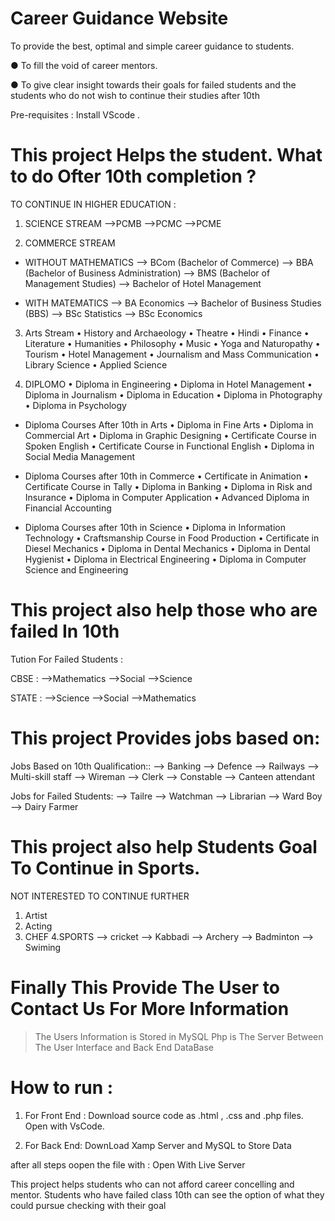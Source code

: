 # Career Guidance Website 

To provide the best, optimal and simple career guidance to students.

● To fill the void of career mentors.

● To give clear insight towards their goals for failed students and the students who do not 
wish to continue their studies after 10th

Pre-requisites : Install VScode .

# This project Helps the student. What to do Ofter 10th completion ?

TO CONTINUE IN HIGHER EDUCATION :

1. SCIENCE STREAM
-->PCMB
-->PCMC
-->PCME

2. COMMERCE STREAM
* WITHOUT MATHEMATICS
--> BCom (Bachelor of Commerce)
--> BBA (Bachelor of Business Administration)
--> BMS (Bachelor of Management Studies)
--> Bachelor of Hotel Management

* WITH MATEMATICS
--> BA Economics
--> Bachelor of Business Studies (BBS)
--> BSc Statistics
--> BSc Economics


3. Arts Stream
    • History and Archaeology
    • Theatre
    • Hindi
    • Finance
    • Literature
    • Humanities
    • Philosophy
    • Music
    • Yoga and Naturopathy
    • Tourism
    • Hotel Management
    • Journalism and Mass Communication
    • Library Science
    • Applied Science

4. DIPLOMO
    • Diploma in Engineering
    • Diploma in Hotel Management
    • Diploma in Journalism
    • Diploma in Education
    • Diploma in Photography
    • Diploma in Psychology

* Diploma Courses After 10th in Arts
    • Diploma in Fine Arts
    • Diploma in Commercial Art
    • Diploma in Graphic Designing
    • Certificate Course in Spoken English
    • Certificate Course in Functional English
    • Diploma in Social Media Management

* Diploma Courses after 10th in Commerce
    • Certificate in Animation
    • Certificate Course in Tally
    • Diploma in Banking
    • Diploma in Risk and Insurance
    • Diploma in Computer Application
    • Advanced Diploma in Financial Accounting

* Diploma Courses after 10th in Science
    • Diploma in Information Technology
    • Craftsmanship Course in Food Production
    • Certificate in Diesel Mechanics
    • Diploma in Dental Mechanics
    • Diploma in Dental Hygienist
    • Diploma in Electrical Engineering
    • Diploma in Computer Science and Engineering


# This project also help those who are failed In 10th

 Tution For Failed Students :
 
CBSE :
      -->Mathematics
      -->Social
      -->Science

STATE :
      -->Science
      -->Social
      -->Mathematics

# This project Provides jobs based on:

Jobs Based on 10th Qualification::
--> Banking
--> Defence
--> Railways
--> Multi-skill staff
--> Wireman
--> Clerk
--> Constable
--> Canteen attendant

Jobs for Failed Students:
--> Tailre
--> Watchman
--> Librarian
--> Ward Boy
--> Dairy Farmer

# This project also help Students Goal To Continue in Sports.

NOT INTERESTED TO CONTINUE fURTHER
1. Artist
2. Acting
3. CHEF
4.SPORTS
    --> cricket
    --> Kabbadi
    --> Archery
    --> Badminton
    --> Swiming

# Finally This Provide The User to Contact Us For More Information 
> The Users Information is Stored in MySQL 
> Php is The Server Between The User Interface and Back End DataBase

# How to run :

1. For Front End : 
Download source code as .html , .css and .php files.
Open with VsCode.

2. For Back End:
DownLoad Xamp Server and MySQL to Store Data

after all steps oopen the file with :
Open With Live Server


This project helps students who can not afford career concelling and mentor.
Students who have failed class 10th can see the option of what they could pursue
checking with their goal
